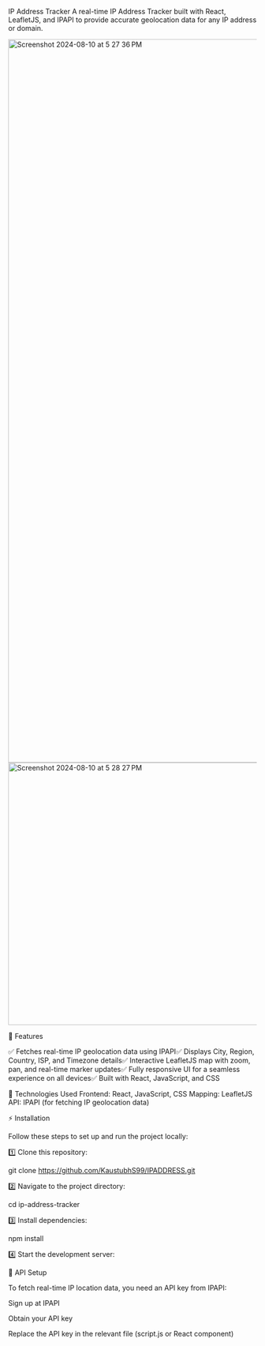 IP Address Tracker
A real-time IP Address Tracker built with React, LeafletJS, and IPAPI to provide accurate geolocation data for any IP address or domain.

<img width="1466" alt="Screenshot 2024-08-10 at 5 27 36 PM" src="https://github.com/user-attachments/assets/17e1d76e-4a7b-42a7-9089-70af948b69a5">
<img width="532" alt="Screenshot 2024-08-10 at 5 28 27 PM" src="https://github.com/user-attachments/assets/57e735dd-f5d8-48b7-a207-0a83dd9c91da">

🚀 Features

✅ Fetches real-time IP geolocation data using IPAPI✅ Displays City, Region, Country, ISP, and Timezone details✅ Interactive LeafletJS map with zoom, pan, and real-time marker updates✅ Fully responsive UI for a seamless experience on all devices✅ Built with React, JavaScript, and CSS

🔧 Technologies Used
Frontend: React, JavaScript, CSS
Mapping: LeafletJS
API: IPAPI (for fetching IP geolocation data)

⚡ Installation

Follow these steps to set up and run the project locally:

1️⃣ Clone this repository:

git clone https://github.com/KaustubhS99/IPADDRESS.git

2️⃣ Navigate to the project directory:

cd ip-address-tracker

3️⃣ Install dependencies:

npm install

4️⃣ Start the development server:

📡 API Setup

To fetch real-time IP location data, you need an API key from IPAPI:

Sign up at IPAPI

Obtain your API key

Replace the API key in the relevant file (script.js or React component)
